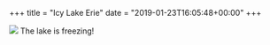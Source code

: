 +++
title = "Icy Lake Erie"
date = "2019-01-23T16:05:48+00:00"
+++

<img src="/sites/default/files/daily/IMG_20190122_153422554.jpg" />
The lake is freezing!
			